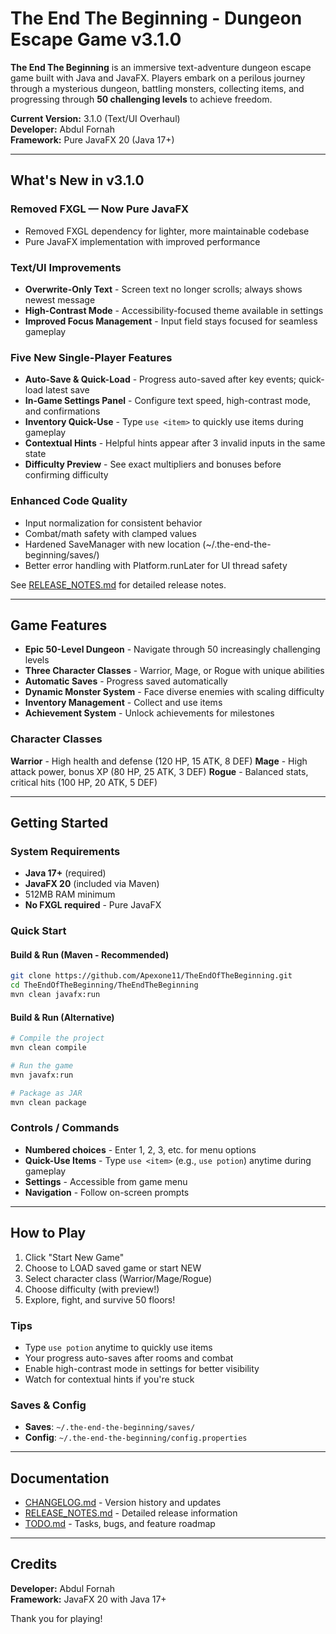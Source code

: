 # The End The Beginning - Dungeon Escape Game v3.1.0

**The End The Beginning** is an immersive text-adventure dungeon escape game built with Java and JavaFX. Players embark on a perilous journey through a mysterious dungeon, battling monsters, collecting items, and progressing through **50 challenging levels** to achieve freedom.

**Current Version:** 3.1.0 (Text/UI Overhaul)  
**Developer:** Abdul Fornah  
**Framework:** Pure JavaFX 20 (Java 17+)

---

## What's New in v3.1.0

### Removed FXGL — Now Pure JavaFX
- Removed FXGL dependency for lighter, more maintainable codebase
- Pure JavaFX implementation with improved performance

### Text/UI Improvements
- **Overwrite-Only Text** - Screen text no longer scrolls; always shows newest message
- **High-Contrast Mode** - Accessibility-focused theme available in settings
- **Improved Focus Management** - Input field stays focused for seamless gameplay

### Five New Single-Player Features
- **Auto-Save & Quick-Load** - Progress auto-saved after key events; quick-load latest save
- **In-Game Settings Panel** - Configure text speed, high-contrast mode, and confirmations
- **Inventory Quick-Use** - Type `use <item>` to quickly use items during gameplay
- **Contextual Hints** - Helpful hints appear after 3 invalid inputs in the same state
- **Difficulty Preview** - See exact multipliers and bonuses before confirming difficulty

### Enhanced Code Quality
- Input normalization for consistent behavior
- Combat/math safety with clamped values
- Hardened SaveManager with new location (~/.the-end-the-beginning/saves/)
- Better error handling with Platform.runLater for UI thread safety

See [RELEASE_NOTES.md](RELEASE_NOTES.md) for detailed release notes.

---

## Game Features

- **Epic 50-Level Dungeon** - Navigate through 50 increasingly challenging levels
- **Three Character Classes** - Warrior, Mage, or Rogue with unique abilities
- **Automatic Saves** - Progress saved automatically
- **Dynamic Monster System** - Face diverse enemies with scaling difficulty
- **Inventory Management** - Collect and use items
- **Achievement System** - Unlock achievements for milestones

### Character Classes

**Warrior** - High health and defense (120 HP, 15 ATK, 8 DEF)
**Mage** - High attack power, bonus XP (80 HP, 25 ATK, 3 DEF)
**Rogue** - Balanced stats, critical hits (100 HP, 20 ATK, 5 DEF)

---

## Getting Started

### System Requirements
- **Java 17+** (required)
- **JavaFX 20** (included via Maven)
- 512MB RAM minimum
- **No FXGL required** - Pure JavaFX

### Quick Start

#### Build & Run (Maven - Recommended)
```bash
git clone https://github.com/Apexone11/TheEndOfTheBeginning.git
cd TheEndOfTheBeginning/TheEndTheBeginning
mvn clean javafx:run
```

#### Build & Run (Alternative)
```bash
# Compile the project
mvn clean compile

# Run the game
mvn javafx:run

# Package as JAR
mvn clean package
```

### Controls / Commands
- **Numbered choices** - Enter 1, 2, 3, etc. for menu options
- **Quick-Use Items** - Type `use <item>` (e.g., `use potion`) anytime during gameplay
- **Settings** - Accessible from game menu
- **Navigation** - Follow on-screen prompts

---

## How to Play

1. Click "Start New Game"
2. Choose to LOAD saved game or start NEW
3. Select character class (Warrior/Mage/Rogue)
4. Choose difficulty (with preview!)
5. Explore, fight, and survive 50 floors!

### Tips
- Type `use potion` anytime to quickly use items
- Your progress auto-saves after rooms and combat
- Enable high-contrast mode in settings for better visibility
- Watch for contextual hints if you're stuck

### Saves & Config
- **Saves**: `~/.the-end-the-beginning/saves/`
- **Config**: `~/.the-end-the-beginning/config.properties`

---

## Documentation

- [CHANGELOG.md](CHANGELOG.md) - Version history and updates
- [RELEASE_NOTES.md](RELEASE_NOTES.md) - Detailed release information
- [TODO.md](TODO.md) - Tasks, bugs, and feature roadmap

---

## Credits

**Developer:** Abdul Fornah  
**Framework:** JavaFX 20 with Java 17+

Thank you for playing!
